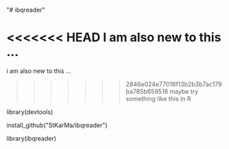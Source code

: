 "# ibqreader" 

<<<<<<< HEAD
I am also new to this  ...
=======
i am also new to this ...
>>>>>>> 2846e024e77016f13b2b3b7ac179ba785b659518
maybe try something like this in R

library(devtools) 

install_github("StKarMa/ibqreader") 

library(ibqreader)



